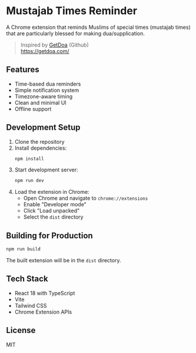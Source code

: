 # Mustajab Times Reminder

A Chrome extension that reminds Muslims of special times (mustajab times) that are particularly blessed for making dua/supplication.

> Inspired by [GetDoa](https://github.com/Hazqeel09/getdoav3) (Github)   
> https://getdoa.com/

## Features

- Time-based dua reminders
- Simple notification system
- Timezone-aware timing
- Clean and minimal UI
- Offline support

## Development Setup

1. Clone the repository
2. Install dependencies:
   ```bash
   npm install
   ```
3. Start development server:
   ```bash
   npm run dev
   ```
4. Load the extension in Chrome:
   - Open Chrome and navigate to `chrome://extensions`
   - Enable "Developer mode"
   - Click "Load unpacked"
   - Select the `dist` directory

## Building for Production

```bash
npm run build
```

The built extension will be in the `dist` directory.

## Tech Stack

- React 18 with TypeScript
- Vite
- Tailwind CSS
- Chrome Extension APIs

## License

MIT
